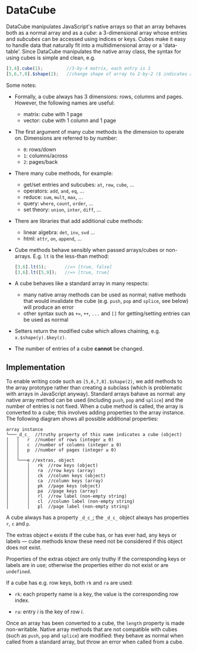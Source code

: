 # DataCube

DataCube manipulates JavaScript's native arrays so that an array behaves both as a normal array and as a *cube*: a 3-dimensional array whose entries and *subcubes* can be accessed using indices or keys. Cubes make it easy to handle data that naturally fit into a multidimensional array or a 'data-table'. Since DataCube manipulates the native array class, the syntax for using cubes is simple and clean, e.g.

```js
[3,4].cube(1);         //3-by-4 matrix, each entry is 1
[5,6,7,8].$shape(2);   //change shape of array to 2-by-2 ($ indicates a setter)
```

Some notes:

* Formally, a cube always has 3 dimensions: rows, columns and pages. However, the following names are useful:
	* matrix: cube with 1 page
	* vector: cube with 1 column and 1 page

* The first argument of many cube methods is the dimension to operate on. Dimensions are referred to by number:
	* `0`: rows/down
	* `1`: columns/across
	* `2`: pages/back

* There many cube methods, for example:
	* get/set entries and subcubes: `at`, `row`, `cube`, ...
	* operators: `add`, `and`, `eq`, ...
	* reduce: `sum`, `mult`, `max`, ...
	* query: `where`, `count`, `order`, ...
	* set theory: `union`, `inter`, `diff`, ...

* There are libraries that add additional cube methods:
	* linear algebra: `det`, `inv`, `svd` ...
	* html: `attr`, `on`, `append`, ...

* Cube methods behave sensibly when passed arrays/cubes or non-arrays. E.g. `lt` is the less-than method:
	```js
	[3,6].lt(5);       //=> [true, false]
	[3,6].lt([5,9]);   //=> [true, true]
	```

* A cube behaves like a standard array in many respects:
	* many native array methods can be used as normal; native methods that would invalidate the cube (e.g. `push`, `pop` and `splice`, see below) will produce an error
	* other syntax such as `+=`, `++`, `...` and `[]` for getting/setting entries can be used as normal

* Setters return the modified cube which allows chaining, e.g. `x.$shape(y).$key(z)`. 

* The number of entries of a cube **cannot** be changed.

## Implementation
To enable writing code such as `[5,6,7,8].$shape(2)`, we add methods to the array prototype rather than creating a subclass (which is problematic with arrays in JavaScript anyway). Standard arrays bahave as normal: any native array method can be used (including `push`, `pop` and `splice`) and the number of entries is not fixed. When a cube method is called, the array is converted to a cube; this involves adding properties to the array instance. The following diagram shows all possible additional properties:

```
array instance
└───_d_c_  //truthy property of this name indicates a cube (object)
│   │   r  //number of rows (integer ≥ 0)
│   │   c  //number of columns (integer ≥ 0)
│   │   p  //number of pages (integer ≥ 0)
│   │
│   └───e //extras, object
│       │   rk  //row keys (object)
│       │   ra  //row keys (array)
│       │   ck  //column keys (object)
│       │   ca  //column keys (array)
│       │   pk  //page keys (object)
│       │   pa  //page keys (array)
│       │   rl  //row label (non-empty string)
│       │   cl  //column label (non-empty string)
│       │   pl  //page label (non-empty string)

```

A cube always has a property `_d_c_`; the `_d_c_` object always has properties `r`, `c` and `p`.

The extras object `e` exists if the cube has, or has ever had, any keys or labels &mdash; cube methods know these need not be considered if this object does not exist.

Properties of the extras object are only truthy if the corresponding keys or labels are in use; otherwise the properties either do not exist or are `undefined`.

If a cube has e.g. row keys, both `rk` and `ra` are used:

* `rk`: each property name is a key, the value is the corresponding row index.

* `ra`: entry *i* is the key of row *i*.

Once an array has been converted to a cube, the `length` property is made non-writable. Native array methods that are not compatible with cubes (such as `push`, `pop` and `splice`) are modified: they behave as normal when called from a standard array, but throw an error when called from a cube.

